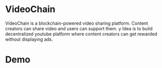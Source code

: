 # VideoChain

VideoChain is a blockchain-powered video sharing platform. Content creators can share video and users can support them. y Idea is to build decentralized youtube platform where content creators can get rewarded without displaying ads.


# Demo